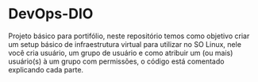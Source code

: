 # DevOps-DIO
 Projeto básico para portifólio, neste repositório temos como objetivo criar um setup básico de infraestrutura virtual para utilizar no SO Linux, nele você cria usuário, um grupo de usuário e como atribuir um (ou mais) usuário(s) à um grupo com permissões, o código está comentado explicando cada parte.
